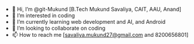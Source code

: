 - 👋 Hi, I’m @git-Mukund [B.Tech Mukund Savaliya, CAIT, AAU, Anand]
- 👀 I’m interested in coding
- 🌱 I’m currently learning web development and AI, and Android
- 💞️ I’m looking to collaborate on coding
- 📫 How to reach me [savaliya.mukund27@gmail.com and 8200656801]

<!---
git-Mukund/git-Mukund is a ✨ special ✨ repository because its `README.md` (this file) appears on your GitHub profile.
You can click the Preview link to take a look at your changes.
--->
